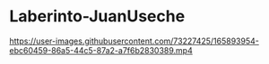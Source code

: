 # Laberinto-JuanUseche
 
https://user-images.githubusercontent.com/73227425/165893954-ebc60459-86a5-44c5-87a2-a7f6b2830389.mp4

